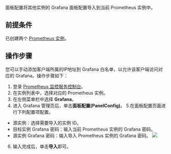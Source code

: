 面板配置将其他实例的 Grafana 面板配置导入到当前 Prometheus 实例中。

## 前提条件

已创建两个 [Prometheus 实例](https://cloud.tencent.com/document/product/1416/55982)。

## 操作步骤

您可以手动添加客户端所属的IP地址到 Grafana 白名单，以允许该客户端访问对应的 Grafana。操作步骤如下：
1. 登录 [Prometheus 监控服务控制台](https://console.cloud.tencent.com/monitor/prometheus)。
2. 在实例列表中，选择对应的 Prometheus 实例。
3. 在左侧菜单栏中选择 **Grafana**。
4. 进入 Grafana 管理页后，单击**面板配置(PanelConfig)**。
5.在面板配置页面进行下列配置项配置。
 - 源实例：选择需要导入的实例 ID。
 - 目标实例 Grafana 密码：输入当前 Prometheus 实例的 Grafana 密码。
 - 源实例 Grafana 密码：输入导入 Prometheus 实例的 Grafana 密码。
 ![](https://qcloudimg.tencent-cloud.cn/raw/62cbedd76fbd3db24b9db4731212edeb.png)
6. 输入完成后，单击**导入**即可。
